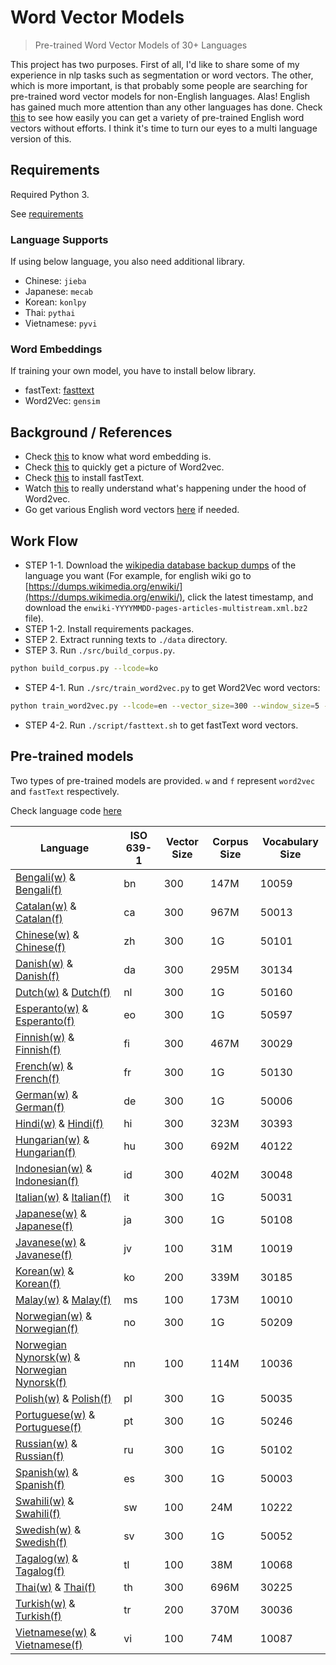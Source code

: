 # Word Vector Models

> Pre-trained Word Vector Models of 30+ Languages

This project has two purposes. First of all, I'd like to share some of my experience in nlp tasks such as segmentation or word vectors. The other, which is more important, is that probably some people are searching for pre-trained word vector models for non-English languages. Alas! English has gained much more attention than any other languages has done. Check [this](https://github.com/3Top/word2vec-api) to see how easily you can get a variety of pre-trained English word vectors without efforts. I think it's time to turn our eyes to a multi language version of this.

## Requirements

Required Python 3.

See [requirements](./src/requirements.txt)

### Language Supports

If using below language, you also need additional library.

* Chinese: `jieba`
* Japanese: `mecab`
* Korean: `konlpy`
* Thai: `pythai`
* Vietnamese: `pyvi`

### Word Embeddings

If training your own model, you have to install below library.

* fastText: [fasttext](https://github.com/facebookresearch/fastText)
* Word2Vec: `gensim`

## Background / References

* Check [this](https://en.wikipedia.org/wiki/Word_embedding) to know what word embedding is.
* Check [this](https://en.wikipedia.org/wiki/Word2vec) to quickly get a picture of Word2vec.
* Check [this](https://github.com/facebookresearch/fastText) to install fastText.
* Watch [this](https://www.youtube.com/watch?v=T8tQZChniMk&index=2&list=PL_6hBtWGKk2KdY3ANaEYbxL3N5YhRN9i0) to really understand what's happening under the hood of Word2vec.
* Go get various English word vectors [here](https://github.com/3Top/word2vec-api) if needed.

## Work Flow

* STEP 1-1. Download the [wikipedia database backup dumps](https://dumps.wikimedia.org/backup-index.html) of the language you want (For example, for english wiki go to [https://dumps.wikimedia.org/enwiki/](https://dumps.wikimedia.org/enwiki/), click the latest timestamp, and download the `enwiki-YYYYMMDD-pages-articles-multistream.xml.bz2` file).
* STEP 1-2. Install requirements packages.
* STEP 2. Extract running texts to `./data` directory.
* STEP 3. Run `./src/build_corpus.py`.

```bash
python build_corpus.py --lcode=ko
```

* STEP 4-1. Run `./src/train_word2vec.py` to get Word2Vec word vectors:

```bash
python train_word2vec.py --lcode=en --vector_size=300 --window_size=5 --vocab_size=50000 --num_negative=5
```

* STEP 4-2. Run `./script/fasttext.sh` to get fastText word vectors.

## Pre-trained models

Two types of pre-trained models are provided. `w` and `f` represent `word2vec` and `fastText` respectively.

Check language code [here](./Language.md)

| Language | ISO 639-1 | Vector Size | Corpus Size | Vocabulary Size |
| -------- | --------- | ----------- | ----------- | --------------- |
|[Bengali(w)](https://drive.google.com/open?id=0B0ZXk88koS2KX01rR2dyRWpHNTA) & [Bengali(f)](https://www.dropbox.com/s/xmi5xhqlu60bwfa/bn.tar.gz?dl=0)| bn | 300 | 147M | 10059 |
|[Catalan(w)](https://drive.google.com/open?id=0B0ZXk88koS2KYkd5OVExR3o1V1k) & [Catalan(f)](https://www.dropbox.com/s/pd59l1mwvg4hocp/ca.tar.gz?dl=0) | ca | 300 | 967M | 50013 |
|[Chinese(w)](https://drive.google.com/open?id=0B0ZXk88koS2KNER5UHNDY19pbzQ) & [Chinese(f)](https://www.dropbox.com/s/il7syxqmnusul8c/zh.tar.gz?dl=0) | zh | 300 | 1G | 50101 |
|[Danish(w)](https://drive.google.com/open?id=0B0ZXk88koS2KcW1aTGloZnpCMGM) & [Danish(f)](https://www.dropbox.com/s/x2ekc79m8p6ycue/da.tar.gz?dl=0) | da | 300 | 295M | 30134 |
|[Dutch(w)](https://drive.google.com/open?id=0B0ZXk88koS2KQnNvcm9UUUxPVXc) & [Dutch(f)](https://www.dropbox.com/s/8i6y29f38b7nb5s/nl.tar.gz?dl=0) | nl | 300 | 1G | 50160 |
|[Esperanto(w)](https://drive.google.com/open?id=0B0ZXk88koS2KblhZYmdReE9vMXM) & [Esperanto(f)](https://www.dropbox.com/s/pomn7ozppq3xmi1/eo.tar.gz?dl=0) | eo | 300 | 1G | 50597 |
|[Finnish(w)](https://drive.google.com/open?id=0B0ZXk88koS2KVnFyem4yQkxJUFk) & [Finnish(f)](https://www.dropbox.com/s/ex0ne7rel49wtl2/fi.tar.gz?dl=0) | fi | 300 | 467M | 30029 |
|[French(w)](https://drive.google.com/open?id=0B0ZXk88koS2KM0pVTktxdG15TkE) & [French(f)](https://www.dropbox.com/s/iz3qo3cwbba0qfz/fr.tar.gz?dl=0) | fr | 300 | 1G | 50130 |
|[German(w)](https://drive.google.com/open?id=0B0ZXk88koS2KLVVLRWt0a3VmbDg) & [German(f)](https://www.dropbox.com/s/jy6taiacmptr537/de.tar.gz?dl=0) | de | 300 | 1G | 50006 |
|[Hindi(w)](https://drive.google.com/open?id=0B0ZXk88koS2KZkhLLXJvbXVhbzQ) & [Hindi(f)](https://www.dropbox.com/s/pq50ca4o3phi9ks/hi.tar.gz?dl=0) | hi | 300 | 323M | 30393 |
|[Hungarian(w)](https://drive.google.com/open?id=0B0ZXk88koS2KX2xLamRlRDJ3N1U) & [Hungarian(f)](https://www.dropbox.com/s/jtshcott8othxf2/hu.tar.gz?dl=0) | hu | 300 | 692M | 40122 |
|[Indonesian(w)](https://drive.google.com/open?id=0B0ZXk88koS2KQWxEemNNUHhnTWc) & [Indonesian(f)](https://www.dropbox.com/s/9vabe1vci7cnt57/id.tar.gz?dl=0) | id | 300 | 402M | 30048 |
|[Italian(w)](https://drive.google.com/open?id=0B0ZXk88koS2KTlM3Qm1Ta2FBaTg) & [Italian(f)](https://www.dropbox.com/s/orqfu6mb9cj9ewr/it.tar.gz?dl=0) | it | 300 | 1G | 50031 |
|[Japanese(w)](https://drive.google.com/open?id=0B0ZXk88koS2KMzRjbnE4ZHJmcWM) & [Japanese(f)](https://www.dropbox.com/s/7digqy9ag3b9xeu/ja.tar.gz?dl=0) | ja | 300 | 1G | 50108 |
|[Javanese(w)](https://drive.google.com/open?id=0B0ZXk88koS2KVVNDS0lqdGNOSGM) & [Javanese(f)](https://www.dropbox.com/s/a9kmi5r7lr35kji/jv.tar.gz?dl=0) | jv | 100 | 31M | 10019 |
|[Korean(w)](https://drive.google.com/open?id=0B0ZXk88koS2KbDhXdWg1Q2RydlU) & [Korean(f)](https://www.dropbox.com/s/stt4y0zcp2c0iyb/ko.tar.gz?dl=0) | ko | 200 | 339M | 30185 |
|[Malay(w)](https://drive.google.com/open?id=0B0ZXk88koS2KelpKdHktXzlNQzQ) & [Malay(f)](https://www.dropbox.com/s/nl3ljdgxsgbsm6l/ms.tar.gz?dl=0) | ms | 100 | 173M | 10010 |
|[Norwegian(w)](https://drive.google.com/open?id=0B0ZXk88koS2KOEZ4OThyS3gxZHM) & [Norwegian(f)](https://www.dropbox.com/s/mag6beltx2q23aa/no.tar.gz?dl=0) | no | 300 | 1G | 50209 |
|[Norwegian Nynorsk(w)](https://drive.google.com/open?id=0B0ZXk88koS2KOWdOYk5KaVhrX2c) & [Norwegian Nynorsk(f)](https://www.dropbox.com/s/1qsywdv3zqybklm/nn.tar.gz?dl=0) | nn | 100 | 114M | 10036 |
|[Polish(w)](https://drive.google.com/open?id=0B0ZXk88koS2KbFlmMy1PUHBSZ0E) & [Polish(f)](https://www.dropbox.com/s/cibxhnsqk6gn1d8/pl.tar.gz?dl=0) | pl | 300 | 1G | 50035 |
|[Portuguese(w)](https://drive.google.com/open?id=0B0ZXk88koS2KRDcwcV9IVWFTeUE) & [Portuguese(f)](https://www.dropbox.com/s/nl7l8kqky0x94cv/pt.tar.gz?dl=0) | pt | 300 | 1G | 50246 |
|[Russian(w)](https://drive.google.com/open?id=0B0ZXk88koS2KMUJxZ0w0WjRGdnc) & [Russian(f)](https://www.dropbox.com/s/0x7oxso6x93efzj/ru.tar.gz?dl=0) | ru | 300 | 1G | 50102 |
|[Spanish(w)](https://drive.google.com/open?id=0B0ZXk88koS2KNGNrTE4tVXRUZFU) & [Spanish(f)](https://www.dropbox.com/s/irpirphmieg4klv/es.tar.gz?dl=0) | es | 300 | 1G | 50003 |
|[Swahili(w)](https://drive.google.com/open?id=0B0ZXk88koS2Kcl90XzBYZ0lxMkE) & [Swahili(f)](https://dl.dropboxusercontent.com/u/42868014/wordvectors/fasttext/models/sw.tar.gz) | sw | 100 | 24M | 10222 |
|[Swedish(w)](https://drive.google.com/open?id=0B0ZXk88koS2KNk1odTJtNkUxcEk) & [Swedish(f)](https://www.dropbox.com/s/7tbm0a0u31lvw25/sw.tar.gz?dl=0) | sv | 300 | 1G | 50052 |
|[Tagalog(w)](https://drive.google.com/open?id=0B0ZXk88koS2KajRzX2VuYkVtYzQ) & [Tagalog(f)](https://www.dropbox.com/s/4dm7k4sq43dqovx/tl.tar.gz?dl=0) | tl | 100 | 38M | 10068 |
|[Thai(w)](https://drive.google.com/open?id=0B0ZXk88koS2KV1FJN0xRX1FxaFE) & [Thai(f)](https://www.dropbox.com/s/xj1ujw3es0umvzh/th.tar.gz?dl=0) | th | 300 | 696M | 30225 |
|[Turkish(w)](https://drive.google.com/open?id=0B0ZXk88koS2KVDNLallXdlVQbUE) & [Turkish(f)](https://www.dropbox.com/s/9v6h6mz3dv5xgsh/tr.tar.gz?dl=0) | tr | 200 | 370M | 30036 |
|[Vietnamese(w)](https://drive.google.com/open?id=0B0ZXk88koS2KUHZZZkVwd1RoVmc) & [Vietnamese(f)](https://www.dropbox.com/s/7de79czdc85pe8u/vi.tar.gz?dl=0) | vi | 100 | 74M | 10087 |
